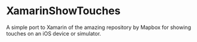 # XamarinShowTouches
A simple port to Xamarin of the amazing repository by Mapbox for showing touches on an iOS device or simulator. 
